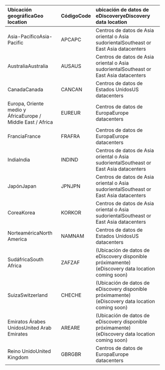 
|<span data-ttu-id="f3ed5-101">**Ubicación geográfica**</span><span class="sxs-lookup"><span data-stu-id="f3ed5-101">**Geo location**</span></span>             |<span data-ttu-id="f3ed5-102">**Código**</span><span class="sxs-lookup"><span data-stu-id="f3ed5-102">**Code**</span></span>|<span data-ttu-id="f3ed5-103">**ubicación de datos de eDiscovery**</span><span class="sxs-lookup"><span data-stu-id="f3ed5-103">**eDiscovery data location**</span></span>      |
|:----------------------------|:-------|:---------------------------------|
|<span data-ttu-id="f3ed5-104">Asia-Pacífico</span><span class="sxs-lookup"><span data-stu-id="f3ed5-104">Asia-Pacific</span></span>                 |<span data-ttu-id="f3ed5-105">APC</span><span class="sxs-lookup"><span data-stu-id="f3ed5-105">APC</span></span>     |<span data-ttu-id="f3ed5-106">Centros de datos de Asia oriental o Asia sudoriental</span><span class="sxs-lookup"><span data-stu-id="f3ed5-106">Southeast or East Asia datacenters</span></span>|
|<span data-ttu-id="f3ed5-107">Australia</span><span class="sxs-lookup"><span data-stu-id="f3ed5-107">Australia</span></span>                    |<span data-ttu-id="f3ed5-108">AUS</span><span class="sxs-lookup"><span data-stu-id="f3ed5-108">AUS</span></span>     |<span data-ttu-id="f3ed5-109">Centros de datos de Asia oriental o Asia sudoriental</span><span class="sxs-lookup"><span data-stu-id="f3ed5-109">Southeast or East Asia datacenters</span></span>|
|<span data-ttu-id="f3ed5-110">Canada</span><span class="sxs-lookup"><span data-stu-id="f3ed5-110">Canada</span></span>                       |<span data-ttu-id="f3ed5-111">CAN</span><span class="sxs-lookup"><span data-stu-id="f3ed5-111">CAN</span></span>     |<span data-ttu-id="f3ed5-112">Centros de datos de Estados Unidos</span><span class="sxs-lookup"><span data-stu-id="f3ed5-112">US datacenters</span></span>                    |
|<span data-ttu-id="f3ed5-113">Europa, Oriente medio y África</span><span class="sxs-lookup"><span data-stu-id="f3ed5-113">Europe / Middle East / Africa</span></span>|<span data-ttu-id="f3ed5-114">EUR</span><span class="sxs-lookup"><span data-stu-id="f3ed5-114">EUR</span></span>     |<span data-ttu-id="f3ed5-115">Centros de datos de Europa</span><span class="sxs-lookup"><span data-stu-id="f3ed5-115">Europe datacenters</span></span>                |
|<span data-ttu-id="f3ed5-116">Francia</span><span class="sxs-lookup"><span data-stu-id="f3ed5-116">France</span></span>                       |<span data-ttu-id="f3ed5-117">FRA</span><span class="sxs-lookup"><span data-stu-id="f3ed5-117">FRA</span></span>     |<span data-ttu-id="f3ed5-118">Centros de datos de Europa</span><span class="sxs-lookup"><span data-stu-id="f3ed5-118">Europe datacenters</span></span>                |
|<span data-ttu-id="f3ed5-119">India</span><span class="sxs-lookup"><span data-stu-id="f3ed5-119">India</span></span>                        |<span data-ttu-id="f3ed5-120">IND</span><span class="sxs-lookup"><span data-stu-id="f3ed5-120">IND</span></span>     |<span data-ttu-id="f3ed5-121">Centros de datos de Asia oriental o Asia sudoriental</span><span class="sxs-lookup"><span data-stu-id="f3ed5-121">Southeast or East Asia datacenters</span></span>|
|<span data-ttu-id="f3ed5-122">Japón</span><span class="sxs-lookup"><span data-stu-id="f3ed5-122">Japan</span></span>                        |<span data-ttu-id="f3ed5-123">JPN</span><span class="sxs-lookup"><span data-stu-id="f3ed5-123">JPN</span></span>     |<span data-ttu-id="f3ed5-124">Centros de datos de Asia oriental o Asia sudoriental</span><span class="sxs-lookup"><span data-stu-id="f3ed5-124">Southeast or East Asia datacenters</span></span>|
|<span data-ttu-id="f3ed5-125">Corea</span><span class="sxs-lookup"><span data-stu-id="f3ed5-125">Korea</span></span>                        |<span data-ttu-id="f3ed5-126">KOR</span><span class="sxs-lookup"><span data-stu-id="f3ed5-126">KOR</span></span>     |<span data-ttu-id="f3ed5-127">Centros de datos de Asia oriental o Asia sudoriental</span><span class="sxs-lookup"><span data-stu-id="f3ed5-127">Southeast or East Asia datacenters</span></span>|
|<span data-ttu-id="f3ed5-128">Norteamérica</span><span class="sxs-lookup"><span data-stu-id="f3ed5-128">North America</span></span>                |<span data-ttu-id="f3ed5-129">NAM</span><span class="sxs-lookup"><span data-stu-id="f3ed5-129">NAM</span></span>     |<span data-ttu-id="f3ed5-130">Centros de datos de Estados Unidos</span><span class="sxs-lookup"><span data-stu-id="f3ed5-130">US datacenters</span></span>                    |
|<span data-ttu-id="f3ed5-131">Sudáfrica</span><span class="sxs-lookup"><span data-stu-id="f3ed5-131">South Africa</span></span>                 |<span data-ttu-id="f3ed5-132">ZAF</span><span class="sxs-lookup"><span data-stu-id="f3ed5-132">ZAF</span></span>     |<span data-ttu-id="f3ed5-133">(Ubicación de datos de eDiscovery disponible próximamente)</span><span class="sxs-lookup"><span data-stu-id="f3ed5-133">(eDiscovery data location coming soon)</span></span>|
|<span data-ttu-id="f3ed5-134">Suiza</span><span class="sxs-lookup"><span data-stu-id="f3ed5-134">Switzerland</span></span>                  |<span data-ttu-id="f3ed5-135">CHE</span><span class="sxs-lookup"><span data-stu-id="f3ed5-135">CHE</span></span>     |<span data-ttu-id="f3ed5-136">(Ubicación de datos de eDiscovery disponible próximamente)</span><span class="sxs-lookup"><span data-stu-id="f3ed5-136">(eDiscovery data location coming soon)</span></span>|
|<span data-ttu-id="f3ed5-137">Emiratos Árabes Unidos</span><span class="sxs-lookup"><span data-stu-id="f3ed5-137">United Arab Emirates</span></span>         |<span data-ttu-id="f3ed5-138">ARE</span><span class="sxs-lookup"><span data-stu-id="f3ed5-138">ARE</span></span>     |<span data-ttu-id="f3ed5-139">(Ubicación de datos de eDiscovery disponible próximamente)</span><span class="sxs-lookup"><span data-stu-id="f3ed5-139">(eDiscovery data location coming soon)</span></span>|
|<span data-ttu-id="f3ed5-140">Reino Unido</span><span class="sxs-lookup"><span data-stu-id="f3ed5-140">United Kingdom</span></span>               |<span data-ttu-id="f3ed5-141">GBR</span><span class="sxs-lookup"><span data-stu-id="f3ed5-141">GBR</span></span>     |<span data-ttu-id="f3ed5-142">Centros de datos de Europa</span><span class="sxs-lookup"><span data-stu-id="f3ed5-142">Europe datacenters</span></span>                |
